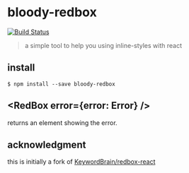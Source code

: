 # bloody-redbox

[![Build Status](https://travis-ci.org/bloodyowl/redbox.svg?branch=master)](https://travis-ci.org/bloodyowl/redbox)

> a simple tool to help you using inline-styles with react

## install

```console
$ npm install --save bloody-redbox
```

## <RedBox error={error: Error} />

returns an element showing the error.

## acknowledgment

this is initially a fork of [KeywordBrain/redbox-react](https://github.com/KeywordBrain/redbox-react)
